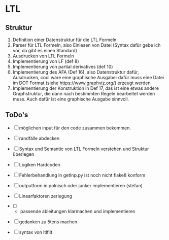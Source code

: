# LTL

## Struktur

1. Definition einer Datenstruktur für die LTL Formeln
2. Parser für LTL Formeln, also Einlesen von Datei (Syntax dafür gebe ich vor, da gibt es einen Standard)
3. Ausdrucken von LTL Formeln
4. Implementierung von LF (def 8)
5. Implementierung von partial derivatives (def 10)
6. Implementierung des AFA (Def 16), also Datenstruktur dafür, Ausdrucken, cool wäre eine graphische Ausgabe: dafür muss eine Datei im DOT Format (siehe https://www.graphviz.org/) erzeugt werden
7. Implementierung der Konstruktion in Def 17, das ist eine etwas andere Graphstruktur, die dann nach bestimmten Regeln bearbeitet werden muss. Auch dafür ist eine graphische Ausgabe sinnvoll.

## ToDo's

- [ ] möglichen input für den code zusammen bekommen.
- [ ] randfälle abdecken
- [ ] Syntax und Semantic von LTL Formeln verstehen und Struktur überlegen
- [ ] Logiken Hardcoden

- [ ] Fehlerbehandlung in getInp.py ist noch nicht flake8 konform
- [ ] outputform in polnisch oder junker implementieren (stefan)
- [ ] Linearfaktoren zerlegung
- [ ] + passende ableitungen klarmachen und implementieren
- [ ] gedanken zu 5tens machen
- [ ] syntax von ltlfilt
